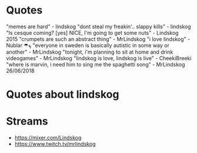 <!-- TITLE: Lindskog -->
<!-- SUBTITLE: A quick summary of Lindskog -->

# Quotes
"memes are hard" - lindskog
"dont steal my freakin'.. slappy kills" - lindskog
"Is cesque coming? [yes] NICE, I'm going to get some nuts" - Lindskog 2015
"crumpets are such an abstract thing" - MrLindskog
"i love lindskog" - Nublar ☂ܟ
"everyone in sweden is basically autistic in some way or another" - MrLindskog
"tonight, i'm planning to sit at home and drink videogames" - MrLindskog
"lindskog is love, lindskog is live" - CheekiBreeki
"where is marvin, i need him to sing me the spaghetti song" - MrLindskog 26/06/2018

# Quotes about lindskog

# Streams
* https://mixer.com/Lindskog
* https://www.twitch.tv/mrlindskog